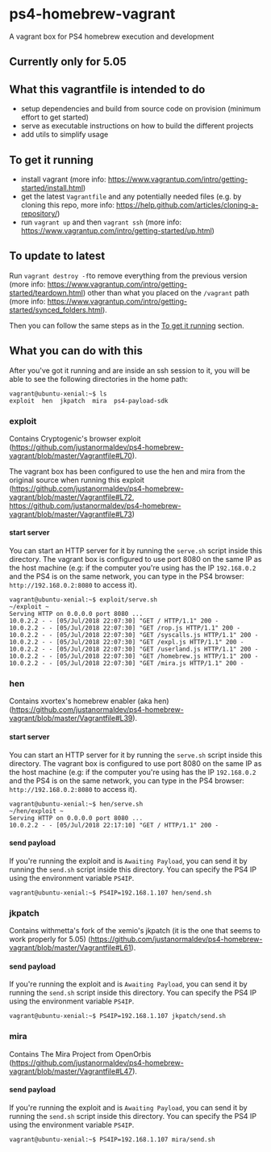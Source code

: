 # ps4-homebrew-vagrant

A vagrant box for PS4 homebrew execution and development

## Currently only for 5.05

## What this vagrantfile is intended to do

- setup dependencies and build from source code on provision (minimum effort to get started)
- serve as executable instructions on how to build the different projects
- add utils to simplify usage

## To get it running

- install vagrant (more info: https://www.vagrantup.com/intro/getting-started/install.html)
- get the latest `Vagrantfile` and any potentially needed files (e.g. by cloning this repo, more info: https://help.github.com/articles/cloning-a-repository/)
- run `vagrant up` and then `vagrant ssh` (more info: https://www.vagrantup.com/intro/getting-started/up.html)

## To update to latest

Run `vagrant destroy -f`to remove everything from the previous version (more info: https://www.vagrantup.com/intro/getting-started/teardown.html) other than what you placed on the `/vagrant` path (more info: https://www.vagrantup.com/intro/getting-started/synced_folders.html).

Then you can follow the same steps as in the [To get it running](#to-get-it-running) section.

## What you can do with this

After you've got it running and are inside an ssh session to it, you will be able to see the following directories in the home path:

```
vagrant@ubuntu-xenial:~$ ls
exploit  hen  jkpatch  mira  ps4-payload-sdk
```

### exploit

Contains Cryptogenic's browser exploit (https://github.com/justanormaldev/ps4-homebrew-vagrant/blob/master/Vagrantfile#L70).

The vagrant box has been configured to use the hen and mira from the original source when running this exploit (https://github.com/justanormaldev/ps4-homebrew-vagrant/blob/master/Vagrantfile#L72, https://github.com/justanormaldev/ps4-homebrew-vagrant/blob/master/Vagrantfile#L73)

#### start server

You can start an HTTP server for it by running the `serve.sh` script inside this directory. The vagrant box is configured to use port 8080 on the same IP as the host machine
(e.g: if the computer you're using has the IP `192.168.0.2` and the PS4 is on the same network, you can type in the PS4 browser: `http://192.168.0.2:8080` to access it).

```
vagrant@ubuntu-xenial:~$ exploit/serve.sh
~/exploit ~
Serving HTTP on 0.0.0.0 port 8080 ...
10.0.2.2 - - [05/Jul/2018 22:07:30] "GET / HTTP/1.1" 200 -
10.0.2.2 - - [05/Jul/2018 22:07:30] "GET /rop.js HTTP/1.1" 200 -
10.0.2.2 - - [05/Jul/2018 22:07:30] "GET /syscalls.js HTTP/1.1" 200 -
10.0.2.2 - - [05/Jul/2018 22:07:30] "GET /expl.js HTTP/1.1" 200 -
10.0.2.2 - - [05/Jul/2018 22:07:30] "GET /userland.js HTTP/1.1" 200 -
10.0.2.2 - - [05/Jul/2018 22:07:30] "GET /homebrew.js HTTP/1.1" 200 -
10.0.2.2 - - [05/Jul/2018 22:07:30] "GET /mira.js HTTP/1.1" 200 -
```

### hen

Contains xvortex's homebrew enabler (aka hen) (https://github.com/justanormaldev/ps4-homebrew-vagrant/blob/master/Vagrantfile#L39).

#### start server

You can start an HTTP server for it by running the `serve.sh` script inside this directory. The vagrant box is configured to use port 8080 on the same IP as the host machine
(e.g: if the computer you're using has the IP `192.168.0.2` and the PS4 is on the same network, you can type in the PS4 browser: `http://192.168.0.2:8080` to access it).

```
vagrant@ubuntu-xenial:~$ hen/serve.sh
~/hen/exploit ~
Serving HTTP on 0.0.0.0 port 8080 ...
10.0.2.2 - - [05/Jul/2018 22:17:10] "GET / HTTP/1.1" 200 -
```

#### send payload

If you're running the exploit and is `Awaiting Payload`, you can send it by running the `send.sh` script inside this directory.
You can specify the PS4 IP using the environment variable `PS4IP`.

```
vagrant@ubuntu-xenial:~$ PS4IP=192.168.1.107 hen/send.sh
```

### jkpatch

Contains withmetta's fork of the xemio's jkpatch (it is the one that seems to work properly for 5.05) (https://github.com/justanormaldev/ps4-homebrew-vagrant/blob/master/Vagrantfile#L61).

#### send payload

If you're running the exploit and is `Awaiting Payload`, you can send it by running the `send.sh` script inside this directory.
You can specify the PS4 IP using the environment variable `PS4IP`.

```
vagrant@ubuntu-xenial:~$ PS4IP=192.168.1.107 jkpatch/send.sh
```

### mira

Contains The Mira Project from OpenOrbis (https://github.com/justanormaldev/ps4-homebrew-vagrant/blob/master/Vagrantfile#L47).

#### send payload

If you're running the exploit and is `Awaiting Payload`, you can send it by running the `send.sh` script inside this directory.
You can specify the PS4 IP using the environment variable `PS4IP`.

```
vagrant@ubuntu-xenial:~$ PS4IP=192.168.1.107 mira/send.sh
```
